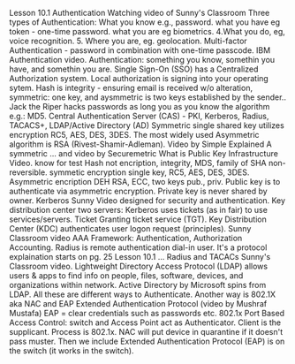 Lesson 10.1 Authentication Watching video of Sunny's Classroom 
Three types of Authentication: What you know e.g., password. what you have eg token - one-time password. what you are eg biometrics. 4.What you do, eg, voice recognition. 5. Where you are, eg. geolocation.
Multi-factor Authentication - password in combination with one-time passcode. IBM Authentication video. Authentication: something you know, somethin you have, and somethin you are.
Single Sign-On (SSO) has a Centralized Authorization system.
Local authorization is signing into your operating sytem. Hash is integrity - ensuring email is received w/o alteration, symmetric: one key, and aysmmetric is two keys established by the sender..
Jack the Riper hacks passwords as long you as you know the algorithm e.g.: MD5.
Central Authentication Server (CAS) - PKI, Kerberos, Radius, TACACS+, LDAP/Active Directory (AD)
Symmetric single shared key utilizes encryption RC5, AES, DES, 3DES.
The most widely used Asymmetric algorithm is RSA (Rivest-Shamir-Adleman).
Video by Simple Explained A symmetric ... and video by Securemetric What is Public Key Infrastructure Video.
know for test Hash not encription, integrity, MDS, family of SHA non-reversible.
symmetic encryption single key, RC5, AES, DES, 3DES.
Asymmetric encription DEH RSA, ECC, two keys pub., priv.
Public key is to authenticate via asymmetric encryption. Private key is never shared by owner.
Kerberos Sunny Video designed for security and authentication. Key distribution center two servers:
Kerberos uses tickets (as in fair) to use services/servers. Ticket Granting ticket service (TGT). Key Distribution Center (KDC) authenticates user logon request (principles).
Sunny Classroom video AAA Framework: Authentication, Authorization Accounting. Radius is remote authentication dial-in user. It's a protocol explaination starts on pg. 25 Lesson 10.1 ... 
Radius and TACACs Sunny's Classroom video.
Lightweight Directory Access Protocol (LDAP) allows users & apps to find info on people, files, software, devices, and organizations within network. Active Directory by Microsoft spins from LDAP.
All these are different ways to Authenticate. Another way is 802.1X aka NAC and EAP Extended Authentication Protocol (video by Mushraf Mustafa) EAP = clear credentials such as passwords etc.
802.1x Port Based Access Control: switch and Access Point act as Authenticator. Client is the supplicant. Process is 802.1x. NAC will put device in quarantine if it doesn't pass muster. Then we include Extended Authentication Protocol (EAP) is on the switch (it works in the switch). 

